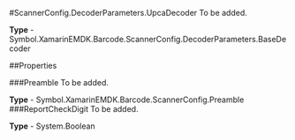 #ScannerConfig.DecoderParameters.UpcaDecoder
To be added.

**Type** - Symbol.XamarinEMDK.Barcode.ScannerConfig.DecoderParameters.BaseDecoder

##Properties

###Preamble
To be added.

**Type** - Symbol.XamarinEMDK.Barcode.ScannerConfig.Preamble
###ReportCheckDigit
To be added.

**Type** - System.Boolean


